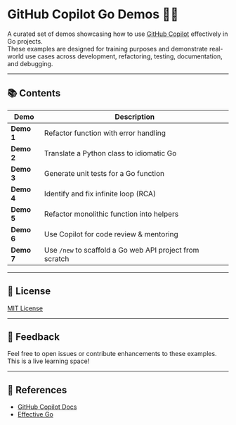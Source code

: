 # GitHub Copilot Go Demos 🧠🚀

A curated set of demos showcasing how to use [GitHub Copilot](https://github.com/features/copilot) effectively in Go projects.  
These examples are designed for training purposes and demonstrate real-world use cases across development, refactoring, testing, documentation, and debugging.

---

## 📚 Contents

| Demo | Description |
|------|-------------|
| **Demo 1** | Refactor function with error handling |
| **Demo 2** | Translate a Python class to idiomatic Go |
| **Demo 3** | Generate unit tests for a Go function |
| **Demo 4** | Identify and fix infinite loop (RCA) |
| **Demo 5** | Refactor monolithic function into helpers |
| **Demo 6** | Use Copilot for code review & mentoring |
| **Demo 7** | Use `/new` to scaffold a Go web API project from scratch |

---

## 🪪 License

[MIT License](LICENSE)

---

## 📣 Feedback

Feel free to open issues or contribute enhancements to these examples. This is a live learning space!

---

## 🔗 References

- [GitHub Copilot Docs](https://docs.github.com/en/copilot)
- [Effective Go](https://go.dev/doc/effective_go)
